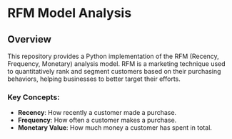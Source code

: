 # RFM Model Analysis

## Overview

This repository provides a Python implementation of the RFM (Recency, Frequency, Monetary) analysis model. RFM is a marketing technique used to quantitatively rank and segment customers based on their purchasing behaviors, helping businesses to better target their efforts.

### Key Concepts:

- **Recency**: How recently a customer made a purchase.
- **Frequency**: How often a customer makes a purchase.
- **Monetary Value**: How much money a customer has spent in total.



